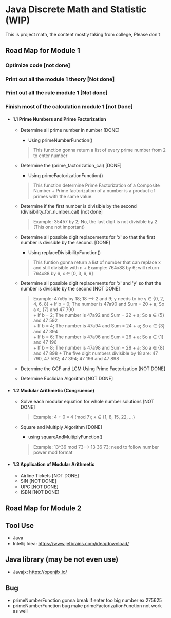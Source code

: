 # Java Discrete Math and Statistic (WIP)

This is project math, the content mostly taking from college, Please don't

## Road Map for Module 1

### Optimize code [not done]
### Print out all the module 1 theory [Not done]
### Print out all the rule module 1 [Not done]

### Finish most of the calculation module 1 [not Done]
- #### 1.1 Prime Numbers and Prime Factorization
	- Determine all prime number in number [DONE]
		- Using primeNumberFunction()
		> This function gonna return a list of every prime number from 2 to enter number

	- Determine the (prime_factorization_cal) [DONE]
		- Using primeFactorizationFunction()
		> This function determine Prime Factorization of a Composite Number
			+ Prime factorization of a number is a product of primes with the same value. 

	- Determine if the first number is divisible by the second (divisibility_for_number_cal) [not done]
		> Example:  35457 by 2; No, the last digit is not divisible by 2 (This one not important)

	- Determine all possible digit replacements for 'x' so that the first number is divisible by the second. [DONE]
		- Using replaceDivisibilityFunction()
		> This funtion gonna return a list of number that can replace x and still divisible with n
			+ Example: 764x88 by 6; will return 764x88 by 6, x ∈ [0, 3, 6, 9]

	- Determine all possible digit replacements for 'x' and 'y' so that the number is divisible by the second [NOT DONE]
		> Example: 47x9y by 18; 18 --> 2 and 9; y needs to be y ∈ {0, 2, 4, 6, 8} 
			+ If b = 0; The number is 47a90 and Sum = 20 + a; So a ∈ {7} and 47 790  
			+ If b = 2; The number is 47a92 and Sum = 22 + a; So a ∈ {5} and 47 592  
			+ If b = 4; The number is 47a94 and Sum = 24 + a; So a ∈ {3} and 47 394  
			+ If b = 6; The number is 47a96 and Sum = 26 + a; So a ∈ {1} and 47 196  
			+ If b = 8; The number is 47a98 and Sum = 28 + a; So a ∈ {8} and 47 898
			+ The five digit numbers divisible by 18 are:  47 790,  47 592;  47 394;  47 196  and  47 898

	- Determine the GCF and LCM Using Prime Factorization [NOT DONE]
	- Determine Euclidian Algorithm [NOT DONE]

- #### 1.2 Modular Arithmetic (Congruence)
	- Solve each modular equation for whole number solutions [NOT DONE]
		> Example: 4 + 0 ≡ 4 (mod 7); x ∈ {1, 8, 15, 22, ...} 

	- Square and Multiply Algorithm [DONE]
		- using squareAndMultiplyFunction()
		> Example: 13^36 mod 73--> 13 36 73; need to follow number power mod format 

- #### 1.3 Application of Modular Arithmetic
	- Airline Tickets [NOT DONE]
	- SIN [NOT DONE]
	- UPC [NOT DONE]
	- ISBN [NOT DONE]


## Road Map for Module 2


## Tool Use
-   Java
-   Intellij Idea: https://www.jetbrains.com/idea/download/

## Java library (may be not even use)
-   Javajx: https://openjfx.io/

## Bug 
-   primeNumberFunction gonna break if enter too big number ex:275625 
-   primeNumberFunction bug make primeFactorizationFunction not work as well